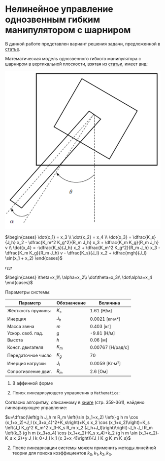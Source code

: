 # Нелинейное управление однозвенным гибким манипулятором с шарниром

В данной работе представлен вариант решения задачи, предложенной в [статье](https://github.com/LeoKhariton/nonlinear-control-of-flexible-joint-robotic-arm/blob/main/Modeling%20and%20Nonlinear%20Control%20of%20a%20Single-link%20Flexible%20Joint.pdf).

Математическая модель однозвенного гибкого манипулятора с шарниром в вертикальной плоскости, взятая из [статьи](https://github.com/LeoKhariton/nonlinear-control-of-flexible-joint-robotic-arm/blob/main/Modeling%20and%20Nonlinear%20Control%20of%20a%20Single-link%20Flexible%20Joint.pdf), имеет вид:

![alt text](image.png)

$\begin{cases}
\dot{x_1} = x_3 \\
\dot{x_2} = x_4 \\
\dot{x_3} = \dfrac{K_s}{J_h} x_2 - \dfrac{K_m^2 K_g^2}{R_m J_h} x_3 + \dfrac{K_m K_g}{R_m J_h} v \\
\dot{x_4} = -\dfrac{K_s}{J_h} x_2 + \dfrac{K_m^2 K_g^2}{R_m J_h} x_3 - \dfrac{K_m K_g}{R_m J_h} v - \dfrac{K_s}{J_l} x_2 + \dfrac{mgh}{J_l} \sin(x_1 + x_2)
\end{cases}$

где

$\begin{cases}
\theta=x_1\\
\alpha=x_2\\
\dot\theta=x_3\\
\dot\alpha=x_4
\end{cases}$

Параметры системы:

| Параметр | Обозначение | Величина |
|---|---|---|
| Жёсткость пружины | $K_s$ | 1.61 [Н/м] |
| Инерция | $J_h$ | 0.0021 [кг·м²] |
| Масса звена | $m$ | 0.403 [кг] |
| Ускор. своб. пад. | $g$ | -9.81 [Н/м] |
| Высота | $h$ | 0.06 [м] |
| Конст. двигателя | $K_m$ | 0.00767 [Н/рад/с] |
| Передаточное число | $K_g$ | 70 |
| Инерция нагрузки | $J_l$ | 0.0059 [Кг·м²] |
| Сопротивление двиг. | $R_m$ | 2.6 [Ом] |

1. В аффинной форме



1. Поиск линеаризующего управления в `Mathematica`:

Согласно алгоритму, описанному в [книге](https://github.com/LeoKhariton/nonlinear-control-of-flexible-joint-robotic-arm/blob/main/Б.Т.%20Поляк%20М.В.%20Хлебников%20Л.Б.%20Рапопорт.%20Математическая%20теория%20автоматического%20управления.pdf) (стр. 359-361), найдено линеаризующее управление:

$u=\dfrac{\left(g h J_h m R_m \left(\sin (x_1+x_2) \left(-g h m \cos (x_1+x_2)+J_l (x_3+x_4)^2+K_s\right)+K_s x_2 \cos (x_1+x_2)\right)+K_s \left(J_l K_g^2 K_m^2 x_3-K_s R_m x_2 (J_h+J_l)\right)\right)-J_h J_l R_m \left(k_3 (g h m (x_3+x_4) \cos (x_1+x_2)-K_s x_4)+k_2 (g h m \sin (x_1+x_2)-K_s x_2)+y J_l k_0+J_l k_1 (x_3+x_4)\right)}{J_l K_g K_m K_s}$

2. После линеаризации системы можем применить методы линейной теории для поиска коэффициентов $k_0,k_1,k_2,k_3$.
